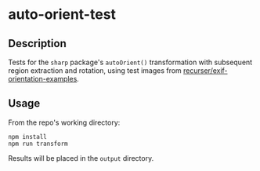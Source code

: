 # auto-orient-test

## Description

Tests for the `sharp` package's `autoOrient()` transformation with subsequent region extraction and rotation, using test images from [recurser/exif-orientation-examples](https://github.com/recurser/exif-orientation-examples).

## Usage

From the repo's working directory:
```
npm install
npm run transform
```
Results will be placed in the `output` directory.